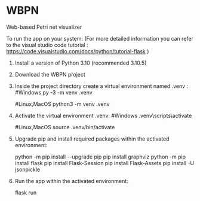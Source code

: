 # WBPN
Web-based Petri net visualizer 

To run the app on your system:
(For more detailed information you can refer to the visual studio code tutorial :
https://code.visualstudio.com/docs/python/tutorial-flask )

1) Install a version of Python 3.10 (recommended 3.10.5)
2) Download the WBPN project
3) Inside the project directory create a virtual environment named .venv :
   #Windows
   py -3 -m venv .venv
   
   #Linux,MacOS
   python3 -m venv .venv
   
4) Activate the virtual environment .venv:
   #Windows
    .venv\scripts\activate
    
   #Linux,MacOS
    source .venv/bin/activate
    
5) Upgrade pip and install required packages within the activated environment:

   python -m pip install --upgrade pip
   pip install graphviz
   python -m pip install flask
   pip install Flask-Session
   pip install Flask-Assets
   pip install -U jsonpickle
   
6) Run the app within the activated environment:
   
   flask run

  
